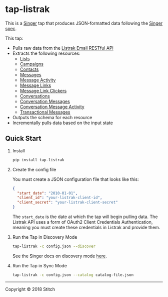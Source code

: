 # tap-listrak

This is a [Singer](https://singer.io) tap that produces JSON-formatted data
following the [Singer
spec](https://github.com/singer-io/getting-started/blob/master/SPEC.md).

This tap:

- Pulls raw data from the [Listrak Email RESTful API](https://api.listrak.com/email)
- Extracts the following resources:
    - [Lists](https://api.listrak.com/email#operation/List_GetListCollection)
    - [Campaigns](https://api.listrak.com/email#operation/Campaign_GetCampaignCollection)
    - [Contacts](https://api.listrak.com/email#tag/Contact)
    - [Messages](https://api.listrak.com/email#tag/Message)
    - [Message Activity](https://api.listrak.com/email#operation/Message_GetMessageResource)
    - [Message Links](https://api.listrak.com/email#operation/MessageLink_GetMessageLinkCollection)
    - [Message Link Clickers](https://api.listrak.com/email#operation/MessageLinkClicker_GetMessageLinkClickerCollection)
    - [Conversations](https://api.listrak.com/email#operation/Conversation_GetConversationCollection)
    - [Conversation Messages](https://api.listrak.com/email#tag/ConversationMessage)
    - [Conversation Message Activity](https://api.listrak.com/email#tag/ConversationMessageActivity)
    - [Transactional Messages](https://api.listrak.com/email#operation/TransactionalMessage_GetTransactionalMessageCollection)
- Outputs the schema for each resource
- Incrementally pulls data based on the input state

## Quick Start

1. Install

	```sh
	pip install tap-listrak
	```

2. Create the config file

   You must create a JSON configuration file that looks like this:

   ```json
   {
     "start_date": "2010-01-01",
     "client_id": "your-listrak-client-id",
     "client_secret": "your-listrak-client-secret"
   }
   ```

   The `start_date` is the date at which the tap will begin pulling data. The
   Listrak API uses a form of OAuth2 Client Credentials Authentication, meaning you must create these credentials in Listrak and provide them.

3. Run the Tap in Discovery Mode

	```sh
   tap-listrak -c config.json --discover
   ```

   See the Singer docs on discovery mode
   [here](https://github.com/singer-io/getting-started/blob/master/BEST_PRACTICES.md#discover-mode-and-connection-checks).

4. Run the Tap in Sync Mode

	```sh
   tap-listrak -c config.json --catalog catalog-file.json
   ```

---

Copyright &copy; 2018 Stitch